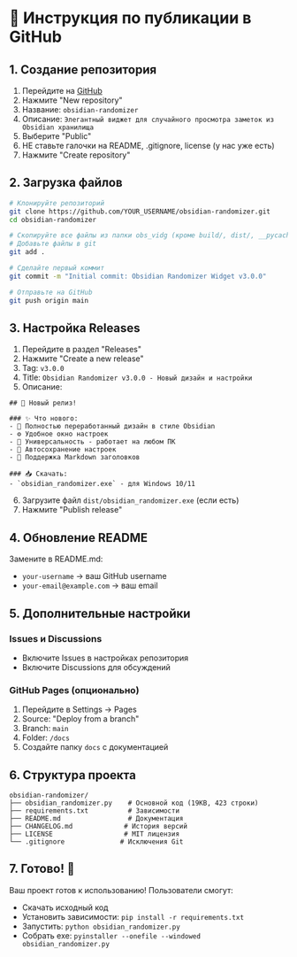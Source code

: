 # 🚀 Инструкция по публикации в GitHub

## 1. Создание репозитория

1. Перейдите на [GitHub](https://github.com)
2. Нажмите "New repository"
3. Название: `obsidian-randomizer`
4. Описание: `Элегантный виджет для случайного просмотра заметок из Obsidian хранилища`
5. Выберите "Public"
6. НЕ ставьте галочки на README, .gitignore, license (у нас уже есть)
7. Нажмите "Create repository"

## 2. Загрузка файлов

```bash
# Клонируйте репозиторий
git clone https://github.com/YOUR_USERNAME/obsidian-randomizer.git
cd obsidian-randomizer

# Скопируйте все файлы из папки obs_vidg (кроме build/, dist/, __pycache__/)
# Добавьте файлы в git
git add .

# Сделайте первый коммит
git commit -m "Initial commit: Obsidian Randomizer Widget v3.0.0"

# Отправьте на GitHub
git push origin main
```

## 3. Настройка Releases

1. Перейдите в раздел "Releases"
2. Нажмите "Create a new release"
3. Tag: `v3.0.0`
4. Title: `Obsidian Randomizer v3.0.0 - Новый дизайн и настройки`
5. Описание:
```
## 🎉 Новый релиз!

### ✨ Что нового:
- 🎨 Полностью переработанный дизайн в стиле Obsidian
- ⚙️ Удобное окно настроек
- 🔧 Универсальность - работает на любом ПК
- 💾 Автосохранение настроек
- 📝 Поддержка Markdown заголовков

### 📥 Скачать:
- `obsidian_randomizer.exe` - для Windows 10/11
```

6. Загрузите файл `dist/obsidian_randomizer.exe` (если есть)
7. Нажмите "Publish release"

## 4. Обновление README

Замените в README.md:
- `your-username` → ваш GitHub username
- `your-email@example.com` → ваш email

## 5. Дополнительные настройки

### Issues и Discussions
- Включите Issues в настройках репозитория
- Включите Discussions для обсуждений

### GitHub Pages (опционально)
1. Перейдите в Settings → Pages
2. Source: "Deploy from a branch"
3. Branch: `main`
4. Folder: `/docs`
5. Создайте папку `docs` с документацией

## 6. Структура проекта

```
obsidian-randomizer/
├── obsidian_randomizer.py    # Основной код (19KB, 423 строки)
├── requirements.txt          # Зависимости
├── README.md                 # Документация
├── CHANGELOG.md             # История версий
├── LICENSE                  # MIT лицензия
└── .gitignore              # Исключения Git
```

## 7. Готово! 🎉

Ваш проект готов к использованию! Пользователи смогут:
- Скачать исходный код
- Установить зависимости: `pip install -r requirements.txt`
- Запустить: `python obsidian_randomizer.py`
- Собрать exe: `pyinstaller --onefile --windowed obsidian_randomizer.py` 